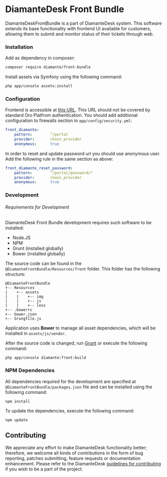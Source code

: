 # DiamanteDesk Front Bundle #

DiamanteDeskFrontBundle is a part of DiamanteDesk system. This software extends its base functionality with frontend UI available for customers, allowing them to submit and monitor status of their tickets through web.

### Installation ###

Add as dependency in composer:

```bash
composer require diamante/front-bundle
```
Install assets via Symfony using the following command:

```bash
php app/console assets:install
```

### Configuration ###

Frontend is accessible at [this URL](http://app/portal). This URL should not be covered by standard Oro Platfrom authentication. You should add additional configuration to firewalls section in `app/config/security.yml`:

```yml
front_diamante:
    pattern:        ^/portal
    provider:       chain_provider
    anonymous:      true
```

In order to reset and update password url you should use anonymous user. Add the following rule in the same section as above:

```yml
front_diamante_reset_password:
    pattern:        ^/portal/password/*
    provider:       chain_provider
    anonymous:      true
```
            
### Development ###

###### Requirements for Development ###

DiamanteDesk Front Bundle development requires such software to be installed:

- Node.JS
- NPM
- Grunt (installed globally)
- Bower (installed globally)

The source code can be found in the `@DiamanteFrontBundle/Resources/front` folder. This folder has the following structure:

```
@DiamanteFrontBundle
+-- Resources
|    +-- assets
|    |    +-- img
|    |    +-- js
|    |    +-- less
+-- .bowerrc
+-- bower.json
+-- Grungfile.js
```

Application uses **Bower** to manage all asset dependencies, which will be installed in `assets/js/vendor`.

After the source code is changed, run [Grunt](http://gruntjs.com/) or execute the following command:

```
php app/console diamante:front:build
```
### NPM Dependencies ###

All dependencies required for the development are specified at `@DiamanteFrontBundle/packages.json` file and can be installed  using the following command:

`npm install`

To update the dependencies, execute the following command:

`npm update` 

## Contributing

We appreciate any effort to make DiamanteDesk functionality better; therefore, we welcome all kinds of contributions in the form of bug reporting, patches submitting, feature requests or documentation enhancement. Please refer to the DiamanteDesk [guidelines for contributing](http://docs.diamantedesk.com/en/latest/developer-guide/contributing.html) if you wish to be a part of the project.
